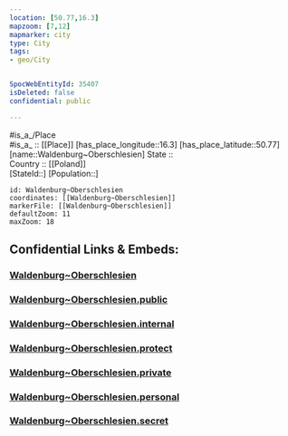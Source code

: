 ```yaml
---
location: [50.77,16.3] 
mapzoom: [7,12] 
mapmarker: city 
type: City
tags:
- geo/City


SpocWebEntityId: 35407
isDeleted: false
confidential: public

---
```

#is_a_/Place  
#is_a_ :: [[Place]] 
[has_place_longitude::16.3] 
[has_place_latitude::50.77] 
[name::Waldenburg~Oberschlesien] 
State ::  
Country :: [[Poland]]  
[StateId::] 
[Population::] 



```leaflet
id: Waldenburg~Oberschlesien
coordinates: [[Waldenburg~Oberschlesien]] 
markerFile: [[Waldenburg~Oberschlesien]] 
defaultZoom: 11 
maxZoom: 18
```


## Confidential Links & Embeds: 

### [Waldenburg~Oberschlesien](/_Standards/Earth/Continent/Europe/Europe~East/Poland/Provinces~Poland/Lower_Silesian/City/Waldenburg~Oberschlesien.md) 

### [Waldenburg~Oberschlesien.public](/_public/Earth/Continent/Europe/Europe~East/Poland/Provinces~Poland/Lower_Silesian/City/Waldenburg~Oberschlesien.public.md) 

### [Waldenburg~Oberschlesien.internal](/_internal/Earth/Continent/Europe/Europe~East/Poland/Provinces~Poland/Lower_Silesian/City/Waldenburg~Oberschlesien.internal.md) 

### [Waldenburg~Oberschlesien.protect](/_protect/Earth/Continent/Europe/Europe~East/Poland/Provinces~Poland/Lower_Silesian/City/Waldenburg~Oberschlesien.protect.md) 

### [Waldenburg~Oberschlesien.private](/_private/Earth/Continent/Europe/Europe~East/Poland/Provinces~Poland/Lower_Silesian/City/Waldenburg~Oberschlesien.private.md) 

### [Waldenburg~Oberschlesien.personal](/_personal/Earth/Continent/Europe/Europe~East/Poland/Provinces~Poland/Lower_Silesian/City/Waldenburg~Oberschlesien.personal.md) 

### [Waldenburg~Oberschlesien.secret](/_secret/Earth/Continent/Europe/Europe~East/Poland/Provinces~Poland/Lower_Silesian/City/Waldenburg~Oberschlesien.secret.md)

